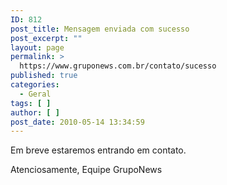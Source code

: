 ```yaml
---
ID: 812
post_title: Mensagem enviada com sucesso
post_excerpt: ""
layout: page
permalink: >
  https://www.gruponews.com.br/contato/sucesso
published: true
categories:
  - Geral
tags: [ ]
author: [ ]
post_date: 2010-05-14 13:34:59
---
```

Em breve estaremos entrando em contato.

Atenciosamente,
Equipe GrupoNews